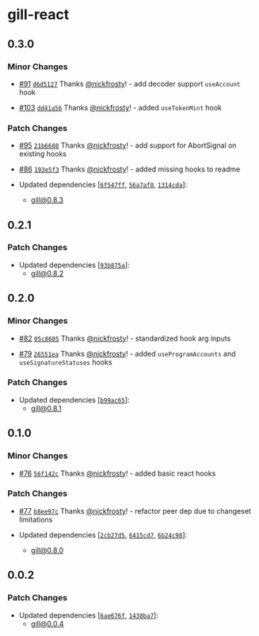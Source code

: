 # gill-react

## 0.3.0

### Minor Changes

- [#91](https://github.com/solana-foundation/gill/pull/91)
  [`d6d5127`](https://github.com/solana-foundation/gill/commit/d6d51274e0bd978433d39ba999ff7f6cdc15bfdb) Thanks
  [@nickfrosty](https://github.com/nickfrosty)! - add decoder support `useAccount` hook

- [#103](https://github.com/solana-foundation/gill/pull/103)
  [`dd41a56`](https://github.com/solana-foundation/gill/commit/dd41a569212f2438b174256d98bb3270fa07410d) Thanks
  [@nickfrosty](https://github.com/nickfrosty)! - added `useTokenMint` hook

### Patch Changes

- [#95](https://github.com/solana-foundation/gill/pull/95)
  [`21b6688`](https://github.com/solana-foundation/gill/commit/21b6688db106d6eaf959566308824307d04a271a) Thanks
  [@nickfrosty](https://github.com/nickfrosty)! - add support for AbortSignal on existing hooks

- [#86](https://github.com/solana-foundation/gill/pull/86)
  [`193e5f3`](https://github.com/solana-foundation/gill/commit/193e5f3df84c584ff2ebbec9d41eb4c84e903d70) Thanks
  [@nickfrosty](https://github.com/nickfrosty)! - added missing hooks to readme

- Updated dependencies
  [[`6f547ff`](https://github.com/solana-foundation/gill/commit/6f547fff0731bd7530b1266f8a5c15eac2e80d32),
  [`56a7af8`](https://github.com/solana-foundation/gill/commit/56a7af87878b914275f5189d99ea7c2674f45c0c),
  [`1314cda`](https://github.com/solana-foundation/gill/commit/1314cda705d9734d4cdf1a42c985f25ae3737a92)]:
  - gill@0.8.3

## 0.2.1

### Patch Changes

- Updated dependencies
  [[`93b875a`](https://github.com/solana-foundation/gill/commit/93b875a088a4830ef39e8084d3d5e6038c8a96cc)]:
  - gill@0.8.2

## 0.2.0

### Minor Changes

- [#82](https://github.com/solana-foundation/gill/pull/82)
  [`05c8605`](https://github.com/solana-foundation/gill/commit/05c8605ff00d65ba04b0b6e218d540da2a164232) Thanks
  [@nickfrosty](https://github.com/nickfrosty)! - standardized hook arg inputs

- [#79](https://github.com/solana-foundation/gill/pull/79)
  [`26551ea`](https://github.com/solana-foundation/gill/commit/26551ea988eb1db8490cd0bb1003e1805c75e327) Thanks
  [@nickfrosty](https://github.com/nickfrosty)! - added `useProgramAccounts` and `useSignatureStatuses` hooks

### Patch Changes

- Updated dependencies
  [[`b99ac65`](https://github.com/solana-foundation/gill/commit/b99ac65a6de6d379e5f0f65b80c1f2a1a492d061)]:
  - gill@0.8.1

## 0.1.0

### Minor Changes

- [#76](https://github.com/solana-foundation/gill/pull/76)
  [`56f142c`](https://github.com/solana-foundation/gill/commit/56f142c537e30d5f74c337e600c2216be5dd525a) Thanks
  [@nickfrosty](https://github.com/nickfrosty)! - added basic react hooks

### Patch Changes

- [#77](https://github.com/solana-foundation/gill/pull/77)
  [`b8ee97c`](https://github.com/solana-foundation/gill/commit/b8ee97ccdd38a2d0d0bc2284cf9ecfad3e717ad1) Thanks
  [@nickfrosty](https://github.com/nickfrosty)! - refactor peer dep due to changeset limitations

- Updated dependencies
  [[`2cb27d5`](https://github.com/solana-foundation/gill/commit/2cb27d5b2450002038bf6501015c259eb4c43ee6),
  [`6415cd7`](https://github.com/solana-foundation/gill/commit/6415cd774ea333135756863a227613d8d075fa8a),
  [`6b24c98`](https://github.com/solana-foundation/gill/commit/6b24c982a7cd00b71be82ef65753d0cce074b868)]:
  - gill@0.8.0

## 0.0.2

### Patch Changes

- Updated dependencies
  [[`6ae676f`](https://github.com/solana-foundation/gill/commit/6ae676f0f06c0ab07af8b2d03fd2e0f3fb051916),
  [`1438ba7`](https://github.com/solana-foundation/gill/commit/1438ba7fbf1a572d7c8c7936b70ba85e775d2cf0)]:
  - gill@0.0.4
